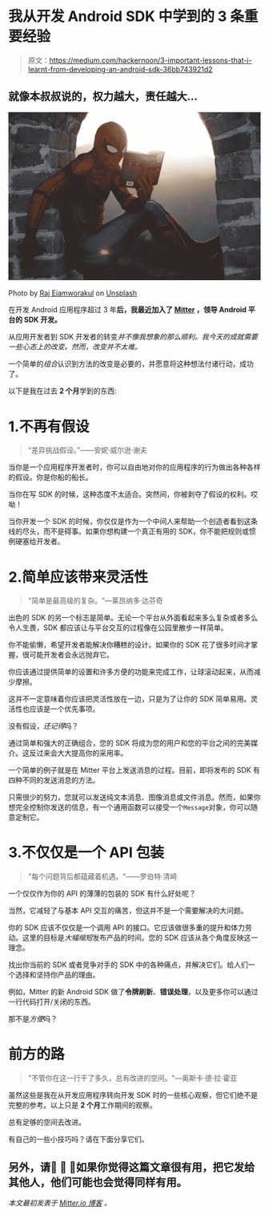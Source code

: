 # 我从开发 Android SDK 中学到的 3 条重要经验

> 原文：<https://medium.com/hackernoon/3-important-lessons-that-i-learnt-from-developing-an-android-sdk-36bb743921d2>

## 就像本叔叔说的，权力越大，责任越大…

![](img/b121064d391ffedf4330212d8c5bf660.png)

Photo by [Raj Eiamworakul](https://unsplash.com/photos/o4c2zoVhjSw?utm_source=unsplash&utm_medium=referral&utm_content=creditCopyText) on [Unsplash](https://unsplash.com/?utm_source=unsplash&utm_medium=referral&utm_content=creditCopyText)

在开发 Android 应用程序超过 3 年**后，我最近加入了 [Mitter](https://mitter.io) ，领导 Android 平台的 SDK 开发。**

从应用开发者到 SDK 开发者的转变*并不像我想象的那么顺利。我今天的成就需要一些心态上的改变。然而，改变并不太难。*

一个简单的*组合*认识到方法的改变是必要的，并愿意将这种想法付诸行动，成功了。

以下是我在过去 **2 个月**学到的东西:

# 1.不再有假设

> “差异挑战假设。”——安妮·威尔逊·谢夫

当你是一个应用程序开发者时，你可以自由地对你的应用程序的行为做出各种各样的假设。你是你船的船长。

当你在写 SDK 的时候，这种态度不太适合。突然间，你被剥夺了假设的权利。哎呦！

当你开发一个 SDK 的时候，你仅仅是作为一个中间人来帮助一个创造者看到这条线的尽头，而不是碍事。如果你想构建一个真正有用的 SDK，你不能把规则或惯例硬塞给开发者。

# 2.简单应该带来灵活性

> "简单是最高级的复杂。"—莱昂纳多·达芬奇

出色的 SDK 的另一个标志是简单。无论一个平台从外面看起来多么复杂或者多么令人生畏，SDK 都应该让与平台交互的过程像在公园里散步一样简单。

你不能偷懒，希望开发者能解决你糟糕的设计。如果你的 SDK 花了很多时间才掌握，很可能开发者会永远抛弃它。

你应该通过提供简单的设置和许多方便的功能来完成工作，让球滚动起来，从而减少摩擦。

这并不一定意味着你应该把灵活性放在一边，只是为了让你的 SDK 简单易用。灵活性也应该是一个优先事项。

没有假设，*还记得*吗？

通过简单和强大的正确组合，您的 SDK 将成为您的用户和您的平台之间的完美媒介。这反过来会大大提高你的采用率。

一个简单的例子就是在 Mitter 平台上发送消息的过程。目前，即将发布的 SDK 有四种不同的发送消息的方法。

只需很少的努力，您就可以发送纯文本消息、图像消息或文件消息。然而，如果你想完全控制你发送的信息，有一个通用函数可以接受一个`Message`对象，你可以随意定制它。

# 3.不仅仅是一个 API 包装

> "每个问题背后都蕴藏着机遇。"——罗伯特‧清崎

一个仅仅作为你的 API 的薄薄的包装的 SDK 有什么好处呢？

当然，它减轻了与基本 API 交互的痛苦，但这并不是一个需要解决的大问题。

你的 SDK 应该不仅仅是一个调用 API 的接口。它应该做很多重的提升和体力劳动。这里的目标是*大幅缩短*发布产品的时间。您的 SDK 应该从各个角度反映这一理念。

找出你当前的 SDK 或者竞争对手的 SDK 中的各种痛点，并解决它们。给人们一个选择和坚持你产品的理由。

例如，Mitter 的新 Android SDK 做了**令牌刷新**、**错误处理**，以及更多你可以通过一行代码打开/关闭的东西。

那不是*方便*吗？

# 前方的路

> "不管你在这一行干了多久，总有改进的空间。"—奥斯卡·德·拉·霍亚

虽然这些是我在从开发应用程序转向开发 SDK 时的一些核心观察，但它们绝不是完整的参考。以上只是 **2 个月**工作期间的观察。

总有足够的空间去改进。

有自己的一些小技巧吗？请在下面分享它们。

## 另外，请👏 👏 👏如果你觉得这篇文章很有用，把它发给其他人，他们可能也会觉得同样有用。

*本文最初发表于* [*Mitter.io 博客*](/mitterio/3lessonsandroidsdk-fd5310591ea1) *。*